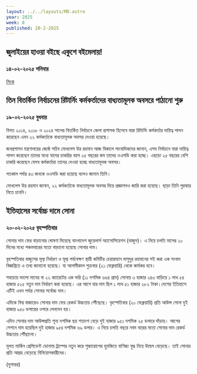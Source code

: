 ```yaml
---
layout: ../../layouts/MD.astro
year: 2025
week: 8
published: 20-2-2025
---
```

## জুলাইয়ের হাওয়া বইছে একুশে বইমেলায়!
### ১৪-০২-২০২৫ শনিবার
[লিংক](https://www.tbsnews.net/bangla/%E0%A6%AB%E0%A6%BF%E0%A6%9A%E0%A6%BE%E0%A6%B0/news-details-311441) 

## তিন বিতর্কিত নির্বাচনের রিটার্নিং কর্মকর্তাদের বাধ্যতামূলক অবসরে পাঠানো শুরু
### ১৯-০২-২০২৫ বুধবার
বিগত ২০১৪, ২০১৮ ও ২০২৪ সালের বিতর্কিত নির্বাচনে জেলা প্রশাসক হিসেবে যারা রিটার্নিং কর্মকর্তার দায়িত্ব পালন করেছেন এমন ২২ কর্মকর্তাকে বাধ্যতামূলক অবসর দেওয়া হয়েছে।

জনপ্রশাসন মন্ত্রণালয়ের জ্যেষ্ঠ সচিব মোখলেস উর রহমান আজ বিকালে সাংবাদিকদের জানান, এসব নির্বাচনে যারা দায়িত্ব পালন করেছেন তাদের মধ্যে যাদের চাকরির বয়স ২৫ বছরের কম তাদের ওএসডি করা হচ্ছে। এছাড়া ২৫ বছরের বেশি চাকরি করেছেন যেসব কর্মকর্তারা তাদের দেওয়া হচ্ছে বাধ্যতামূলক অবসর।

গতকাল পর্যন্ত ৪৩ জনকে ওএসডি করা হয়েছে বলেও জানান তিনি।

মোখলেস উর রহমান জানান, ২২ কর্মকর্তাকে বাধ্যতামূলক অবসর দিয়ে প্রজ্ঞাপনও জারি করা হয়েছে। ছাড়া তিনি পুরস্কার নিতে চাননি।



## ইতিহাসের সর্বোচ্চ দামে সোনা
### ২০-০২-২০২৫ বৃহস্পতিবার
সোনার দাম ফের বাড়ানোর ঘোষণা দিয়েছে বাংলাদেশ জুয়েলার্স অ্যাসোসিয়েশন (বাজুস)। এ নিয়ে চলতি মাসের ২০ দিনের মধ্যে পঞ্চমবারের মতো বাড়ানো হয়েছে সোনার দাম।

বৃহস্পতিবার বাজুসের মূল্য নির্ধারণ ও মূল্য পর্যবেক্ষণ স্থায়ী কমিটির চেয়ারম্যান মাসুদুর রহমানের সই করা এক সংবাদ বিজ্ঞপ্তিতে এ তথ্য জানানো হয়েছে। যা আগামীকাল শুক্রবার (২১ ফেব্রুয়ারি) থেকে কার্যকর হবে।

সবচেয়ে ভালো মানের বা ২২ ক্যারেটের এক ভরি (১১ দশমিক ৬৬৪ গ্রাম) সোনায় ৩ হাজার ২৪৩ বাড়িয়ে ১ লাখ ৫৪ হাজার ৫২৫ নতুন দাম নির্ধারণ করা হয়েছে। এর আগে যার দাম ছিল ১ লাখ ৫১ হাজার ২৮২ টাকা।দেশের ইতিহাসে এটিই এখন পর্যন্ত সোনার সর্বোচ্চ দাম।

এদিকে বিশ্ব বাজারেও সোনার দাম ফের রেকর্ড উচ্চতায় পৌঁছেছে। বৃহস্পতিবার (২০ ফেব্রুয়ারি) প্রতি আউন্স সোনা দুই হাজার ৯৫০ ডলারের ওপরে লেনদেন হয়।

এদিন সোনার দাম আউন্সপ্রতি শূন্য দশমিক ছয় শতাংশ বেড়ে দুই হাজার ৯৫১ দশমিক ২৫ ডলারে দাঁড়ায়। আগের সেশনে দাম হয়েছিল দুই হাজার ৯৫৪ দশমিক ৬৯ ডলার। এ নিয়ে চলতি বছরে নবম বারের মতো সোনার দাম রেকর্ড উচ্চতায় পৌঁছালো।

মূলত মার্কিন প্রেসিডেন্ট ডোনাল্ড ট্রাম্পের নতুন করে শুল্কারোপের হুমকিতে বাণিজ্য যুদ্ধ নিয়ে উদ্বেগ বেড়েছে। তাই সোনার প্রতি আগ্রহ বেড়েছে বিনিয়োগকারীদের।

(যুগান্তর)



